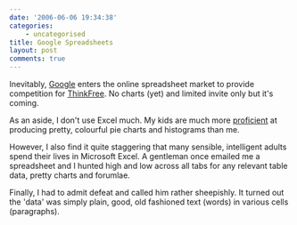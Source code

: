 ```yaml
---
date: '2006-06-06 19:34:38'
categories:
    - uncategorised
title: Google Spreadsheets
layout: post
comments: true
---
```


Inevitably,
[Google](http://www.google.com/googlespreadsheets/tour1.html) enters the
online spreadsheet market to provide competition for
[ThinkFree](../2006/04/26/office-20-thinkfree). No charts (yet) and
limited invite only but it's coming.

As an aside, I don't use Excel much. My kids are much more
[proficient](../../2006/06/01/probably-the-best-world-cup-chart) at
producing pretty, colourful pie charts and histograms than me.

However, I also find it quite staggering that many sensible, intelligent
adults spend their lives in Microsoft Excel. A gentleman once emailed me
a spreadsheet and I hunted high and low across all tabs for any relevant
table data, pretty charts and forumlae.

Finally, I had to admit defeat and called him rather sheepishly. It
turned out the 'data' was simply plain, good, old fashioned text (words)
in various cells (paragraphs).
